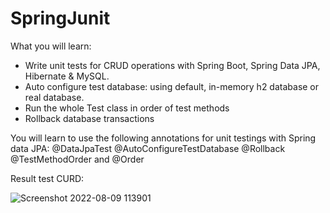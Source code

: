 # SpringJunit

What you will learn:
- Write unit tests for CRUD operations with Spring Boot, Spring Data JPA, Hibernate & MySQL.
- Auto configure test database: using default, in-memory h2 database or real database.
- Run the whole Test class in order of test methods
- Rollback database transactions

You will learn to use the following annotations for unit testings with Spring data JPA:
@DataJpaTest
@AutoConfigureTestDatabase
@Rollback
@TestMethodOrder and @Order

Result test CURD:

![Screenshot 2022-08-09 113901](https://user-images.githubusercontent.com/58262966/183565947-129186d5-698f-4b12-86ad-ef772d0de2a0.png)
